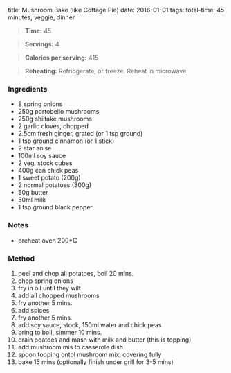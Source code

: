 title: Mushroom Bake (like Cottage Pie)
date: 2016-01-01
tags: total-time: 45 minutes, veggie, dinner

> **Time:** 45

> **Servings:** 4 

> **Calories per serving:** 415

> **Reheating:** Refridgerate, or freeze. Reheat in microwave.

### Ingredients
* 8 spring onions
* 250g portobello mushrooms
* 250g shiitake mushrooms
* 2 garlic cloves, chopped
* 2.5cm fresh ginger, grated (or 1 tsp ground)
* 1 tsp ground cinnamon (or 1 stick)
* 2 star anise
* 100ml soy sauce
* 2 veg. stock cubes
* 400g can chick peas
* 1 sweet potato (200g)
* 2 normal potatoes (300g)
* 50g butter
* 50ml milk
* 1 tsp ground black pepper
 
### Notes
* preheat oven 200*C

### Method
1. peel and chop all potatoes, boil 20 mins.
2. chop spring onions 
3. fry in oil until they wilt 
4. add all chopped mushrooms 
5. fry another 5 mins.
6. add spices
7. fry another 5 mins.
8. add soy sauce, stock, 150ml water and chick peas
9. bring to boil, simmer 10 mins.
10. drain poatoes and mash with milk and butter (this is topping)
11. add mushroom mis to casserole dish
12. spoon topping ontol mushroom mix, covering fully
13. bake 15 mins (optionally finish under grill for 3-5 mins)
